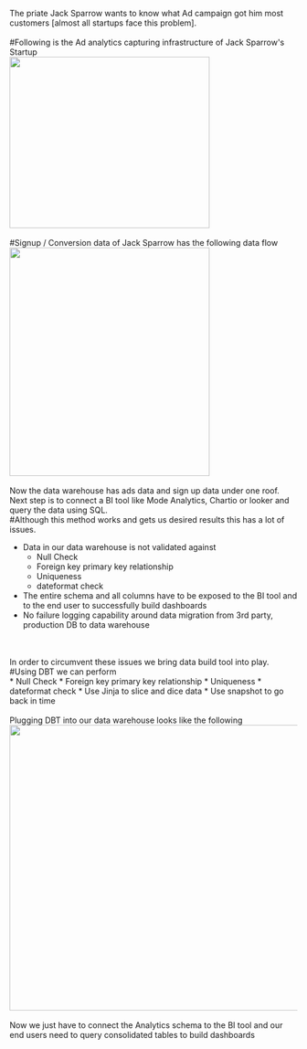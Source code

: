 The priate Jack Sparrow wants to know what Ad campaign got him most customers [almost all startups face this problem].
<br  /> 
<br  /> 
#Following is the Ad analytics capturing infrastructure of Jack Sparrow's Startup
<br>
<img src="https://github.com/cdevairakkam7/data_engineering/blob/main/Ads%20Infrastructure.png" width="350" height="300" />
<br  /> 
<br  /> 
#Signup / Conversion data of Jack Sparrow has the following data flow
<br>
<img src="https://github.com/cdevairakkam7/data_engineering/blob/main/Signup%20:%20Conversion%20data.png" width="350" height="400" />
<br  /> 
<br  />
Now the data warehouse has ads data and sign up data under one roof.
<br>
Next step is to connect a BI tool like Mode Analytics, Chartio or looker and query the data using SQL.
<br> 
#Although this method works and gets us desired results this has a lot of issues.

* Data in our data warehouse is not validated against
  * Null Check 
  * Foreign key primary key relationship 
  * Uniqueness
  * dateformat check 
* The entire schema and all columns have to be exposed to the BI tool and to the end user to successfully build dashboards
* No failure logging capability around data migration from 3rd party, production DB to data warehouse
<br  /> 
<br  />
In order to circumvent these issues we bring data build tool into play.
<br>
#Using DBT we can perform 
<br/>
* Null Check
* Foreign key primary key relationship
* Uniqueness
* dateformat check
* Use Jinja to slice and dice data
* Use snapshot to go back in time
<br  /> 
<br  />
Plugging DBT into our data warehouse looks like the following 
<img src="https://github.com/cdevairakkam7/data_engineering/blob/main/DBT%20Infrastructure.png"width="600" height="500" />
<br  /> 
<br  />
Now we just have to connect the Analytics schema to the BI tool and our end users need to query consolidated tables to build dashboards
